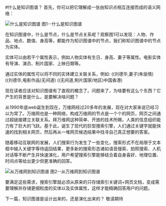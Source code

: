 #什么是知识图谱？
首先，你可以把它理解成一张由知识点相互连接而成的语义网络：

![什么是知识图谱](http://img3.doubanio.com/view/photo/large/public/p2308291169.jpg "什么是知识图谱")
图1--什么是知识图谱

在知识图谱中，什么是节点，什么是节点关系呢？观察图1可以发现：人物、作品、地点、数值、身高等，都能作为知识图谱中的节点，我们称知识图谱中的节点为实体。

实体可以由若干个属性表示，例如人物实体有生日、身高、妻子等属性。电影实体有导演、演员、制片国家、上映日期等。

通过实体的属性可以将不同的实体建立关联关系，例如:
((刘德华,妻子)朱丽倩)
((刘德华,电影作品)无间道)
((无间道,制片国家/地区)中国香港)

现在读者应该对知识图谱有了直观的概念了。问题来了，为啥要有这么个东西？它产生的背景是什么，是要解决啥问题？

从1990年底web诞生到现在，万维网经过20多年的发展，现在对大家来说已经习以为常了。万维网也是一种网络，构成万维网的节点是一个个的网页，网页之间通过超链接建立关联关系。拜万维网这种简单、开放的技术所赐，人类的信息组织能力有了巨大的飞跃。基于此，诞生了现代的巨型搜索引擎，人们通过关键字就能快速的找到相关网页，然后再从一堆网页候选结果中找寻自己真正想要的答案。

随着移动互联网的发展，人们搜索行为发生了一些变化，搜索形式不在局限于文本框中输入关键字等待返回结果，更多新的搜索形态诸如语音搜索、拍照搜索、人机对话等不断产生并快速演化，用户希望搜索引擎能够结合着自身喜好、地理位置、时间点等给出更少但更准确的回答。

![从万维网到知识图谱](http://img3.douban.com/view/photo/large/public/p2308318024.jpg "从万维网到知识图谱")
图2--从万维网到知识图谱

要满足这些需求，搜索引擎就必须从原来的只存储索引关键词+网页文档，变成需要理解并存储更细粒度的实体以及实体属性，这样才能精确回答用户的问题。

下一篇，知识图谱是设计出来的，还是演化出来的？
敬请期待

